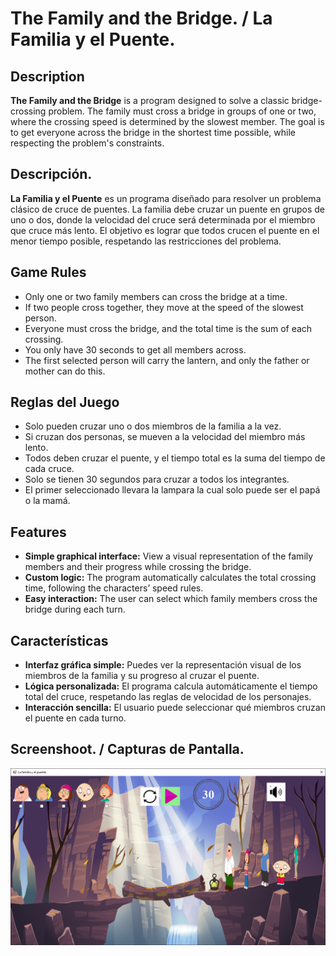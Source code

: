 # The Family and the Bridge. / La Familia y el Puente.

## Description

**The Family and the Bridge** is a program designed to solve a classic bridge-crossing problem. The family must cross a bridge in groups of one or two, where the crossing speed is determined by the slowest member. The goal is to get everyone across the bridge in the shortest time possible, while respecting the problem's constraints.

## Descripción.

**La Familia y el Puente** es un programa diseñado para resolver un problema clásico de cruce de puentes. La familia debe cruzar un puente en grupos de uno o dos, donde la velocidad del cruce será determinada por el miembro que cruce más lento. El objetivo es lograr que todos crucen el puente en el menor tiempo posible, respetando las restricciones del problema.

## Game Rules

- Only one or two family members can cross the bridge at a time.
- If two people cross together, they move at the speed of the slowest person.
- Everyone must cross the bridge, and the total time is the sum of each crossing.
- You only have 30 seconds to get all members across.
- The first selected person will carry the lantern, and only the father or mother can do this.


## Reglas del Juego

- Solo pueden cruzar uno o dos miembros de la familia a la vez.
- Si cruzan dos personas, se mueven a la velocidad del miembro más lento.
- Todos deben cruzar el puente, y el tiempo total es la suma del tiempo de cada cruce.
- Solo se tienen 30 segundos para cruzar a todos los integrantes.
- El primer seleccionado llevara la lampara la cual solo puede ser el papá o la mamá.

## Features

- **Simple graphical interface:** View a visual representation of the family members and their progress while crossing the bridge.
- **Custom logic:** The program automatically calculates the total crossing time, following the characters’ speed rules.
- **Easy interaction:** The user can select which family members cross the bridge during each turn.

## Características

- **Interfaz gráfica simple:** Puedes ver la representación visual de los miembros de la familia y su progreso al cruzar el puente.
- **Lógica personalizada:** El programa calcula automáticamente el tiempo total del cruce, respetando las reglas de velocidad de los personajes.
- **Interacción sencilla:** El usuario puede seleccionar qué miembros cruzan el puente en cada turno.

##  Screenshoot. / Capturas de Pantalla.

![Game The Family And The Bridge](./imagenes/Screenshot_app.png)